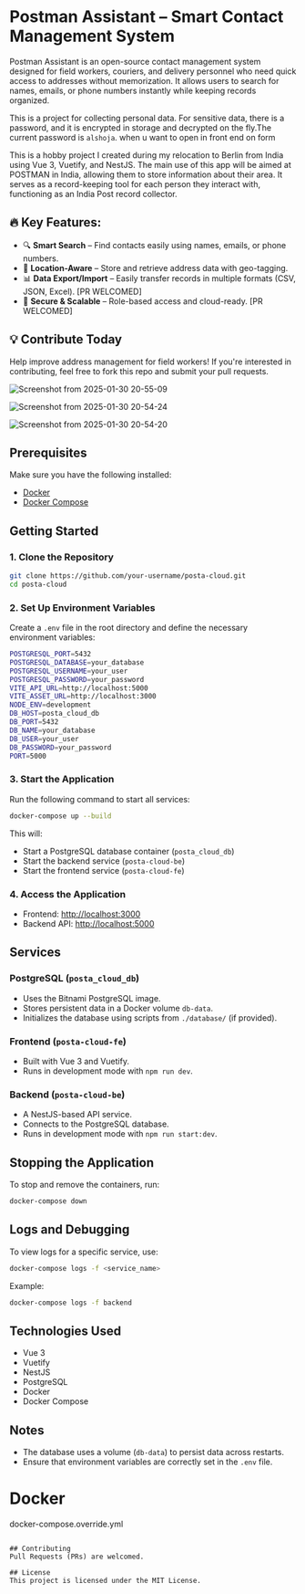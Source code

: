 
# Postman Assistant – Smart Contact Management System

Postman Assistant is an open-source contact management system designed for field workers, couriers, and delivery personnel who need quick access to addresses without memorization. It allows users to search for names, emails, or phone numbers instantly while keeping records organized.

This is a project for collecting personal data. For sensitive data, there is a password, and it is encrypted in storage and decrypted on the fly.The current password is `alshoja`. when u want to open in front end on form 

This is a hobby project I created during my relocation to Berlin from India using Vue 3, Vuetify, and NestJS.
The main use of this app will be aimed at POSTMAN in India, allowing them to store information about their area. It serves as a record-keeping tool for each person they interact with, functioning as an India Post record collector.

## 🔥 Key Features:
- 🔍 **Smart Search** – Find contacts easily using names, emails, or phone numbers.
- 📌 **Location-Aware** – Store and retrieve address data with geo-tagging.
- 📊 **Data Export/Import** – Easily transfer records in multiple formats (CSV, JSON, Excel). [PR WELCOMED]
- 🔐 **Secure & Scalable** – Role-based access and cloud-ready. [PR WELCOMED]

## 💡 Contribute Today
Help improve address management for field workers! If you're interested in contributing, feel free to fork this repo and submit your pull requests.


![Screenshot from 2025-01-30 20-55-09](https://github.com/user-attachments/assets/6df7fc33-0d4c-4753-a637-4a1124997674)

![Screenshot from 2025-01-30 20-54-24](https://github.com/user-attachments/assets/46d8a67a-ff77-4cfc-b7a9-2c0ac4fe2a8a)

![Screenshot from 2025-01-30 20-54-20](https://github.com/user-attachments/assets/deff9a56-4c98-4587-aa53-6a934794eb20)



## Prerequisites
Make sure you have the following installed:
- [Docker](https://www.docker.com/get-started)
- [Docker Compose](https://docs.docker.com/compose/install/)

## Getting Started

### 1. Clone the Repository
```sh
git clone https://github.com/your-username/posta-cloud.git
cd posta-cloud
```

### 2. Set Up Environment Variables
Create a `.env` file in the root directory and define the necessary environment variables:
```sh
POSTGRESQL_PORT=5432
POSTGRESQL_DATABASE=your_database
POSTGRESQL_USERNAME=your_user
POSTGRESQL_PASSWORD=your_password
VITE_API_URL=http://localhost:5000
VITE_ASSET_URL=http://localhost:3000
NODE_ENV=development
DB_HOST=posta_cloud_db
DB_PORT=5432
DB_NAME=your_database
DB_USER=your_user
DB_PASSWORD=your_password
PORT=5000
```

### 3. Start the Application
Run the following command to start all services:
```sh
docker-compose up --build
```
This will:
- Start a PostgreSQL database container (`posta_cloud_db`)
- Start the backend service (`posta-cloud-be`)
- Start the frontend service (`posta-cloud-fe`)

### 4. Access the Application
- Frontend: [http://localhost:3000](http://localhost:3000)
- Backend API: [http://localhost:5000](http://localhost:5000)

## Services
### PostgreSQL (`posta_cloud_db`)
- Uses the Bitnami PostgreSQL image.
- Stores persistent data in a Docker volume `db-data`.
- Initializes the database using scripts from `./database/` (if provided).

### Frontend (`posta-cloud-fe`)
- Built with Vue 3 and Vuetify.
- Runs in development mode with `npm run dev`.

### Backend (`posta-cloud-be`)
- A NestJS-based API service.
- Connects to the PostgreSQL database.
- Runs in development mode with `npm run start:dev`.

## Stopping the Application
To stop and remove the containers, run:
```sh
docker-compose down
```

## Logs and Debugging
To view logs for a specific service, use:
```sh
docker-compose logs -f <service_name>
```
Example:
```sh
docker-compose logs -f backend
```

## Technologies Used
- Vue 3
- Vuetify
- NestJS
- PostgreSQL
- Docker
- Docker Compose

## Notes
- The database uses a volume (`db-data`) to persist data across restarts.
- Ensure that environment variables are correctly set in the `.env` file.


# Docker
docker-compose.override.yml
```

## Contributing
Pull Requests (PRs) are welcomed.

## License
This project is licensed under the MIT License.


